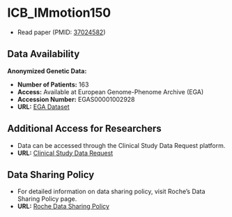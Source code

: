 # ICB_IMmotion150
- Read paper (PMID: [37024582](https://pubmed.ncbi.nlm.nih.gov/35623341/))

## Data Availability

**Anonymized Genetic Data:**
- **Number of Patients:** 163
- **Access:** Available at European Genome-Phenome Archive (EGA)
- **Accession Number:** EGAS00001002928
- **URL:** [EGA Dataset](https://www.ebi.ac.uk/ega/datasets/EGAS00001002928)

## Additional Access for Researchers

- Data can be accessed through the Clinical Study Data Request platform.
- **URL:** [Clinical Study Data Request](https://clinicalstudydatarequest.com/)

## Data Sharing Policy

- For detailed information on data sharing policy, visit Roche’s Data Sharing Policy page.
- **URL:** [Roche Data Sharing Policy](https://clinicalstudydatarequest.com/Study-Sponsors/Study-Sponsors-Roche.aspx)
